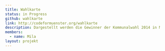 ```yaml
---
title: Wahlkarte
status: in Progress
github: wahlkarte
link: http://codeformuenster.org/wahlkarte
description: Dargestellt werden die Gewinner der Kommunalwahl 2014 in Münster nach Wahl- und nach Stimmbezirken, ein Klick auf den jeweiligen Bezirk zeigt detailliertere Ergebnisse an.
members:
  - name: Mila
layout: projekt
---
```

